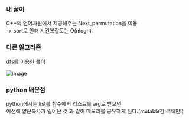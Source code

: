 ### 내 풀이
C++의 언어차원에서 제공해주는 Next_permutation을 이용    
-> sort로 인해 시간복잡도는 O(nlogn)   


### 다른 알고리즘

dfs를 이용한 풀이   

![image](https://user-images.githubusercontent.com/70446214/154512427-aa28e107-9f7b-4f9f-a382-f755aa1f2479.png)

### python 배운점

python에서는 list를 함수에서 리스트를 arg로 받으면    
이전에 얕은복사가 일어난 것 과 같이 메모리를 공유하게 된다.(mutable한 객체만!)


